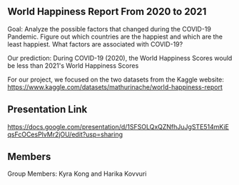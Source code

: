 ## World Happiness Report From 2020 to 2021
Goal: Analyze the possible factors that changed during the COVID-19 Pandemic.
Figure out which countries are the happiest and which are the least happiest.
What factors are associated with COVID-19?

Our prediction: 
During COVID-19 (2020), the World Happiness Scores would be less than 2021's World Happiness Scores

For our project, we focused on the two datasets from the Kaggle website: 
https://www.kaggle.com/datasets/mathurinache/world-happiness-report  
 


## Presentation Link
https://docs.google.com/presentation/d/1SFSOLQxQZNfhJuJgSTE514mKiEqsFcOCesPlvMr2jOU/edit?usp=sharing 

## Members
Group Members: Kyra Kong and Harika Kovvuri


